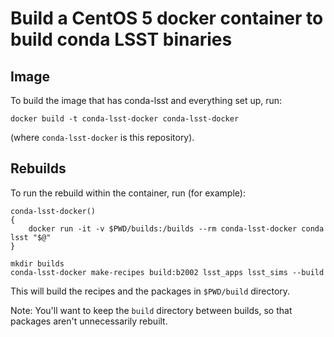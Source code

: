 # Build a CentOS 5 docker container to build conda LSST binaries

## Image

To build the image that has conda-lsst and everything set up, run:

```
docker build -t conda-lsst-docker conda-lsst-docker
```

(where `conda-lsst-docker` is this repository).

## Rebuilds

To run the rebuild within the container, run (for example):

```
conda-lsst-docker()
{
	docker run -it -v $PWD/builds:/builds --rm conda-lsst-docker conda lsst "$@"
}

mkdir builds
conda-lsst-docker make-recipes build:b2002 lsst_apps lsst_sims --build
```

This will build the recipes and the packages in `$PWD/build` directory.

Note: You'll want to keep the `build` directory between builds, so that
packages aren't unnecessarily rebuilt.
